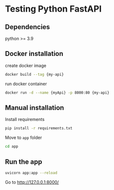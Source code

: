 # Testing Python FastAPI

## Dependencies
python >= 3.9


## Docker installation

create docker image
```bash
docker build --tag {my-api}
```

run docker container
```bash
docker run -d --name {myApi} -p 8000:80 {my-api}
```

## Manual installation

Install requirements
```bash
pip install -r requirements.txt
```

Move to ```app``` folder
```bash
cd app
```
## Run the app

```bash
uvicorn app:app --reload
```

Go to http://127.0.0.1:8000/
